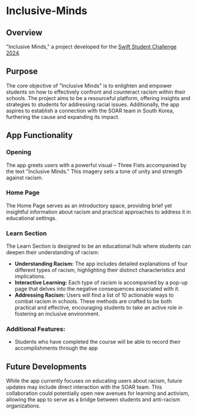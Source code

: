 # Inclusive-Minds
## Overview

"Inclusive Minds," a project developed for the [Swift Student Challenge 2024](https://developer.apple.com/swift-student-challenge/?cid=ssc-ht). 

## Purpose

The core objective of "Inclusive Minds" is to enlighten and empower students on how to effectively confront and counteract racism within their schools. The project aims to be a resourceful platform, offering insights and strategies to students for addressing racial issues. Additionally, the app aspires to establish a connection with the SOAR team in South Korea, furthering the cause and expanding its impact.

## App Functionality

### Opening
The app greets users with a powerful visual – Three Fists accompanied by the text "Inclusive Minds." This imagery sets a tone of unity and strength against racism.

### Home Page
The Home Page serves as an introductory space, providing brief yet insightful information about racism and practical approaches to address it in educational settings.

### Learn Section
The Learn Section is designed to be an educational hub where students can deepen their understanding of racism:

- **Understanding Racism:** The app includes detailed explanations of four different types of racism, highlighting their distinct characteristics and implications.
- **Interactive Learning:** Each type of racism is accompanied by a pop-up page that delves into the negative consequences associated with it.
- **Addressing Racism:** Users will find a list of 10 actionable ways to combat racism in schools. These methods are crafted to be both practical and effective, encouraging students to take an active role in fostering an inclusive environment.

### Additional Features:
- Students who have completed the course will be able to record their accomplishments through the app 

## Future Developments
While the app currently focuses on educating users about racism, future updates may include direct interaction with the SOAR team. This collaboration could potentially open new avenues for learning and activism, allowing the app to serve as a bridge between students and anti-racism organizations.

